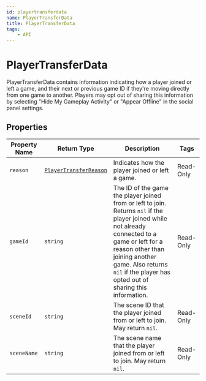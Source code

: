 ```yaml
---
id: playertransferdata
name: PlayerTransferData
title: PlayerTransferData
tags:
    - API
---
```


# PlayerTransferData

PlayerTransferData contains information indicating how a player joined or left a game, and their next or previous game ID if they're moving directly from one game to another. Players may opt out of sharing this information by selecting "Hide My Gameplay Activity" or "Appear Offline" in the social panel settings.

## Properties

| Property Name | Return Type | Description | Tags |
| -------- | ----------- | ----------- | ---- |
| `reason` | [`PlayerTransferReason`](enums.md#playertransferreason) | Indicates how the player joined or left a game. | Read-Only |
| `gameId` | `string` | The ID of the game the player joined from or left to join. Returns `nil` if the player joined while not already connected to a game or left for a reason other than joining another game. Also returns `nil` if the player has opted out of sharing this information. | Read-Only |
| `sceneId` | `string` | The scene ID that the player joined from or left to join. May return `nil`. | Read-Only |
| `sceneName` | `string` | The scene name that the player joined from or left to join. May return `nil`. | Read-Only |
